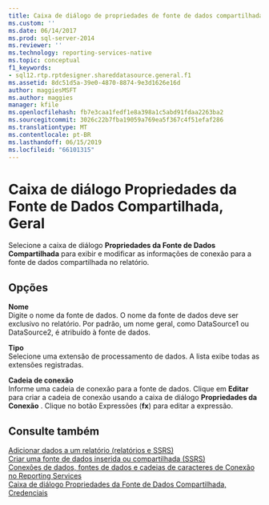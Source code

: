 ```yaml
---
title: Caixa de diálogo de propriedades de fonte de dados compartilhada, geral | Microsoft Docs
ms.custom: ''
ms.date: 06/14/2017
ms.prod: sql-server-2014
ms.reviewer: ''
ms.technology: reporting-services-native
ms.topic: conceptual
f1_keywords:
- sql12.rtp.rptdesigner.shareddatasource.general.f1
ms.assetid: 8dc51d5a-39e0-4870-8874-9e3d1626e16d
author: maggiesMSFT
ms.author: maggies
manager: kfile
ms.openlocfilehash: fb7e3caa1fedf1e8a398a1c5abd91fdaa2263ba2
ms.sourcegitcommit: 3026c22b7fba19059a769ea5f367c4f51efaf286
ms.translationtype: MT
ms.contentlocale: pt-BR
ms.lasthandoff: 06/15/2019
ms.locfileid: "66101315"
---
```

# <a name="shared-data-source-properties-dialog-box-general"></a>Caixa de diálogo Propriedades da Fonte de Dados Compartilhada, Geral
  Selecione a caixa de diálogo **Propriedades da Fonte de Dados Compartilhada** para exibir e modificar as informações de conexão para a fonte de dados compartilhada no relatório.  
  
## <a name="options"></a>Opções  
 **Nome**  
 Digite o nome da fonte de dados. O nome da fonte de dados deve ser exclusivo no relatório. Por padrão, um nome geral, como DataSource1 ou DataSource2, é atribuído à fonte de dados.  
  
 **Tipo**  
 Selecione uma extensão de processamento de dados. A lista exibe todas as extensões registradas.  
  
 **Cadeia de conexão**  
 Informe uma cadeia de conexão para a fonte de dados. Clique em **Editar** para criar a cadeia de conexão usando a caixa de diálogo **Propriedades da Conexão** . Clique no botão Expressões (**fx**) para editar a expressão.  
  
## <a name="see-also"></a>Consulte também  
 [Adicionar dados a um relatório &#40;relatórios e SSRS&#41;](report-data/report-datasets-ssrs.md)   
 [Criar uma fonte de dados inserida ou compartilhada &#40;SSRS&#41;](../../2014/reporting-services/create-an-embedded-or-shared-data-source-ssrs.md)   
 [Conexões de dados, fontes de dados e cadeias de caracteres de Conexão no Reporting Services](../../2014/reporting-services/data-connections-data-sources-and-connection-strings-in-reporting-services.md)   
 [Caixa de diálogo Propriedades da Fonte de Dados Compartilhada, Credenciais](../../2014/reporting-services/shared-data-source-properties-dialog-box-credentials.md)  
  
  
